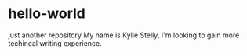 # hello-world
just another repository
My name is Kylie Stelly, I'm looking to gain more techincal writing experience.
